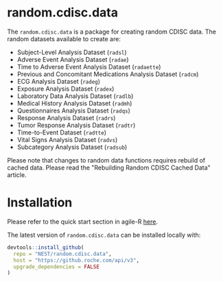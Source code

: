 # random.cdisc.data

The `random.cdisc.data` is a package for creating random CDISC data.
The random datasets available to create are:

 - Subject-Level Analysis Dataset (`radsl`)
 - Adverse Event Analysis Dataset (`radae`)
 - Time to Adverse Event Analysis Dataset (`radaette`)
 - Previous and Concomitant Medications Analysis Dataset (`radcm`)
 - ECG Analysis Dataset (`radeg`)
 - Exposure Analysis Dataset (`radex`)
 - Laboratory Data Analysis Dataset (`radlb`)
 - Medical History Analysis Dataset (`radmh`)
 - Questionnaires Analysis Dataset (`radqs`)
 - Response Analysis Dataset (`radrs`)
 - Tumor Response Analysis Dataset (`radtr`)
 - Time-to-Event Dataset (`radtte`)
 - Vital Signs Analysis Dataset (`radvs`)
 - Subcategory Analysis Dataset (`radsub`)
 
  Please note that changes to random data functions requires rebuild of cached data. Please read the "Rebuilding Random CDISC Cached Data" article.

# Installation

Please refer to the quick start section in agile-R [here](https://go.roche.com/agile-R).

The latest version of `random.cdisc.data` can be installed locally with:

```r
devtools::install_github(
  repo = "NEST/random.cdisc.data",
  host = "https://github.roche.com/api/v3",
  upgrade_dependencies = FALSE
)
```
